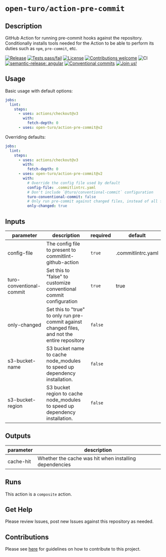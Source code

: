 # `open-turo/action-pre-commit`

<!-- prettier-ignore-start -->
<!-- action-docs-description -->
## Description

GitHub Action for running pre-commit hooks against the repository. Conditionally installs tools needed for the Action to be able to perform its duties such as `npm`, `pre-commit`, etc.
<!-- action-docs-description -->
<!-- prettier-ignore-end -->

[![Release](https://img.shields.io/github/v/release/open-turo/action-pre-commit)](https://github.com/open-turo/action-pre-commit/releases/)
[![Tests pass/fail](https://img.shields.io/github/workflow/status/open-turo/action-pre-commit/CI)](https://github.com/open-turo/action-pre-commit/actions/)
[![License](https://img.shields.io/github/license/open-turo/action-pre-commit)](./LICENSE)
[![Contributions welcome](https://img.shields.io/badge/contributions-welcome-brightgreen.svg)](https://github.com/dwyl/esta/issues)
![CI](https://github.com/open-turo/action-pre-commit/actions/workflows/release.yaml/badge.svg)
[![semantic-release: angular](https://img.shields.io/badge/semantic--release-angular-e10079?logo=semantic-release)](https://github.com/semantic-release/semantic-release)
[![Conventional commits](https://img.shields.io/badge/conventional%20commits-1.0.2-%23FE5196?logo=conventionalcommits&logoColor=white)](https://conventionalcommits.org)
[![Join us!](https://img.shields.io/badge/Turo-Join%20us%21-593CFB.svg)](https://turo.com/jobs)

## Usage

Basic usage with default options:

```yaml
jobs:
  lint:
    steps:
      - uses: actions/checkout@v3
        with:
          fetch-depth: 0
      - uses: open-turo/action-pre-commit@v2
```

Overriding defaults:

```yaml
jobs:
  lint:
    steps:
      - uses: actions/checkout@v3
        with:
          fetch-depth: 0
      - uses: open-turo/action-pre-commit@v2
        with:
          # Override the config file used by default
          config-file: .commitlintrc.yaml
          # Don't include `@turo/conventional-commit` configuration
          turo-conventional-commit: false
          # Only run pre-commit against changed files, instead of all files
          only-changed: true
```

<!-- prettier-ignore-start -->
<!-- action-docs-inputs -->
## Inputs

| parameter | description | required | default |
| --- | --- | --- | --- |
| config-file | The config file to present to commitlint-github-action | `true` | .commitlintrc.yaml |
| turo-conventional-commit | Set this to "false" to customize conventional commit configuration | `true` | true |
| only-changed | Set this to "true" to only run pre-commit against changed files, and not the entire repository | `false` |  |
| s3-bucket-name | S3 bucket name to cache node_modules to speed up dependency installation. | `false` |  |
| s3-bucket-region | S3 bucket region to cache node_modules to speed up dependency installation. | `false` |  |
<!-- action-docs-inputs -->

<!-- action-docs-outputs -->
## Outputs

| parameter | description |
| --- | --- |
| cache-hit | Whether the cache was hit when installing dependencies |
<!-- action-docs-outputs -->

<!-- action-docs-runs -->
## Runs

This action is a `composite` action.
<!-- action-docs-runs -->
<!-- prettier-ignore-end -->

## Get Help

Please review Issues, post new Issues against this repository as needed.

## Contributions

Please see [here](https://github.com/open-turo/contributions) for guidelines on how to contribute to this project.
